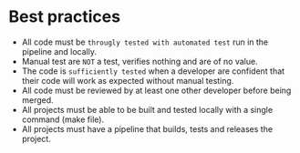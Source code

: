 # Best practices

- All code must be `througly tested with automated test` run in the pipeline and locally.
- Manual test are `NOT` a test, verifies nothing and are of no value.
- The code is `sufficiently tested` when a developer are confident that their code will work as expected without manual testing.
- All code must be reviewed by at least one other developer before being merged.
- All projects must be able to be built and tested locally with a single command (make file).
- All projects must have a pipeline that builds, tests and releases the project.
